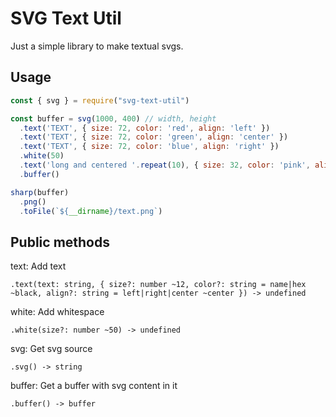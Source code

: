 # SVG Text Util

Just a simple library to make textual svgs.

## Usage

```javascript
const { svg } = require("svg-text-util")

const buffer = svg(1000, 400) // width, height
  .text('TEXT', { size: 72, color: 'red', align: 'left' })
  .text('TEXT', { size: 72, color: 'green', align: 'center' })
  .text('TEXT', { size: 72, color: 'blue', align: 'right' })
  .white(50)
  .text('long and centered '.repeat(10), { size: 32, color: 'pink', align: 'center' })
  .buffer()

sharp(buffer)
  .png()
  .toFile(`${__dirname}/text.png`)
```

## Public methods

text: Add text

```
.text(text: string, { size?: number ~12, color?: string = name|hex ~black, align?: string = left|right|center ~center }) -> undefined
```

white: Add whitespace

```
.white(size?: number ~50) -> undefined
```

svg: Get svg source

```
.svg() -> string
```

buffer: Get a buffer with svg content in it
```
.buffer() -> buffer
```
